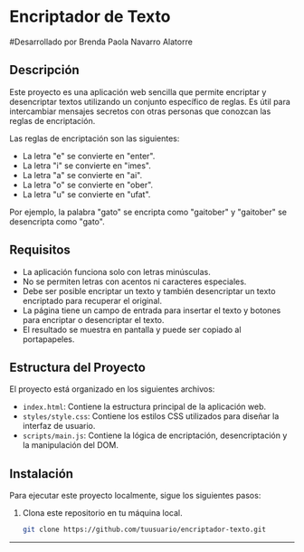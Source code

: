 # Encriptador de Texto

#Desarrollado por Brenda Paola Navarro Alatorre

## Descripción

Este proyecto es una aplicación web sencilla que permite encriptar y desencriptar textos utilizando un conjunto específico de reglas. Es útil para intercambiar mensajes secretos con otras personas que conozcan las reglas de encriptación. 

Las reglas de encriptación son las siguientes:

- La letra "e" se convierte en "enter".
- La letra "i" se convierte en "imes".
- La letra "a" se convierte en "ai".
- La letra "o" se convierte en "ober".
- La letra "u" se convierte en "ufat".

Por ejemplo, la palabra "gato" se encripta como "gaitober" y "gaitober" se desencripta como "gato".

## Requisitos

- La aplicación funciona solo con letras minúsculas.
- No se permiten letras con acentos ni caracteres especiales.
- Debe ser posible encriptar un texto y también desencriptar un texto encriptado para recuperar el original.
- La página tiene un campo de entrada para insertar el texto y botones para encriptar o desencriptar el texto.
- El resultado se muestra en pantalla y puede ser copiado al portapapeles.

## Estructura del Proyecto

El proyecto está organizado en los siguientes archivos:

- `index.html`: Contiene la estructura principal de la aplicación web.
- `styles/style.css`: Contiene los estilos CSS utilizados para diseñar la interfaz de usuario.
- `scripts/main.js`: Contiene la lógica de encriptación, desencriptación y la manipulación del DOM.

## Instalación

Para ejecutar este proyecto localmente, sigue los siguientes pasos:

1. Clona este repositorio en tu máquina local.
   ```bash
   git clone https://github.com/tuusuario/encriptador-texto.git
****
